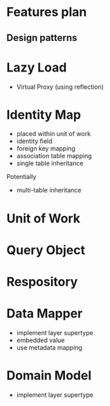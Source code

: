 # Features plan

## Design patterns

# Lazy Load

- Virtual Proxy (using reflection)

# Identity Map

- placed within unit of work
- identity field
- foreign key mapping
- association table mapping
- single table inheritance

Potentially
- multi-table inheritance

# Unit of Work

# Query Object

# Respository

# Data Mapper

- implement layer supertype
- embedded value
- use metadata mapping

# Domain Model

- implement layer supertype
